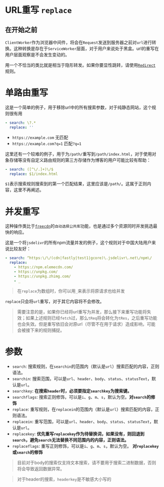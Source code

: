 # URL重写 `replace`

## 在开始之前

`ClientWorker`作为浏览器中间件，将会在`Request`发送到服务器之前对`url`进行转换。这种转换是存在于`ServiceWorker`层面，对于用户来说处于黑盒。url的重写在用户层面观察是不会发生变动的。

用一个不恰当的类比就是相当于隐形转发。如果你要显性跳转，请使用[`Redirect`](/rule/redirect)规则。

# 单路由重写

这是一个简单的例子，用于移除url中的所有搜索参数，对于纯静态网站，这个规则很有用

```yaml
- search: \?.*
  replace: ''
```

- `https://example.com` 无匹配
- `https://example.com?q=1` 匹配`?q=1`

这里还有一个较难的例子，用于为`/path/`重写到`/path/index.html`，对于使用对象存储等没有自定义路由规则的第三方存储作为博客的用户可能比较有帮助：

```yaml
- search: ([^\/.]+)\/$
  replace: $1/index.html
```

`$1`表示搜索规则搜索到的第一个匹配结果，这里应该是`/path/`。这属于正则内容，这里不再阐述。

# 并发重写

这种操作类比于[`freecdn`](https://github.com/EtherDream/freecdn)的`自动选择公共库`功能，也是通过多个资源同时并发挑选最快的响应。

这是一个将`jsdelivr`的所有npm流量并发的例子，这个规则对于中国大陆用户来说比较友好：

```yaml
- search: ^https:\/\/(cdn|fastly|test1|gcore)\.jsdelivr\.net\/npm\/
  replace: 
    - https://npm.elemecdn.com/
    - https://unpkg.com/
    - https://unpkg.zhimg.com/
    - _
```

> 在`replace`为数组时，你可以用`_`来表示将原请求也给并发

`replace`只会将`url`重写，对于其它内容将不会修改。

> 需要注意的是，如果你已经将url重写为并发，那么接下来重写功能将失效；如果上述规则已经`fetch`过，那么`tReq`将会转化为`tRes`，之后重写功能也会失效。但是重写依旧会对原url（尽管不在用于请求）造成影响，可能会被接下来的规则捕捉。



# 参数

- `search`: 搜索规则，在`searchin`的范围内（默认是`url`）搜索匹配的内容，正则语法。
- `searchin`: 搜索范围，可以是`url`、`header`、`body`、`status`、`statusText`，默认是`url`。
- `searchkey`: **在搜索`header`时，必须要指定`searchkey`为搜索键。**
- `searchflags`: 搜索正则修饰，可以是`i`、`g`、`m`、`s`，默认为空。**对`search`的修饰**
- `replace`: 重写规则，在`replacein`的范围内（默认是`url`）搜索匹配的内容，正则语法。
- `replacein`: 重写范围，可以是`url`、`header`、`body`、`status`、`statusText`，默认是`url`。
- `replacekey`: **优先重写`replacekey`作为待替换词，如果没有，则回退到`search`，避免`search`无法替换不同范围内的内容，正则语法。**
- `replaceflags`: 重写正则修饰，可以是`i`、`g`、`m`、`s`，默认为空。 **对`replacekey`或`search`的修饰**

> 目前对于body的搜索仅支持文本搜索，请不要用于搜索二进制数据，否则将会导致返回数据异常。

> 对于header的搜索，`headerkey`是不敏感大小写的